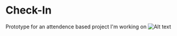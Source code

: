 # Check-In
Prototype for an attendence based project I'm working on
![Alt text](U:/Screenshots/Location.png?raw=true "Title")
